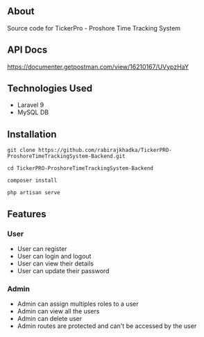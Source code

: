 ## About 

 Source code for TickerPro - Proshore Time Tracking System

## API Docs


https://documenter.getpostman.com/view/16210167/UVypzHaY

## Technologies Used
- Laravel 9
- MySQL DB

## Installation
```
git clone https://github.com/rabirajkhadka/TickerPRO-ProshoreTimeTrackingSystem-Backend.git

cd TickerPRO-ProshoreTimeTrackingSystem-Backend

composer install

php artisan serve
```

## Features

### User
- User can register 
- User can login and logout
- User can view their details
- User can update their password

### Admin
- Admin can assign multiples roles to a user 
- Admin can view all the users
- Admin can delete user
- Admin routes are protected and can't be accessed by the user


